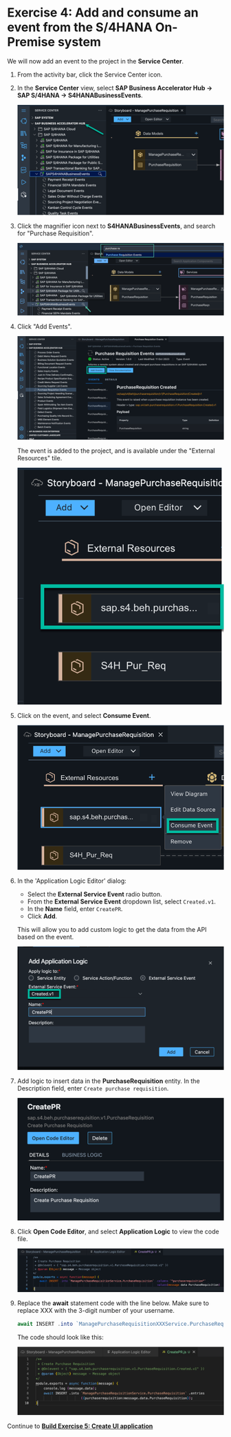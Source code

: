 # Exercise 4: Add and consume an event from the S/4HANA On-Premise system

We will now add an event to the project in the **Service Center**.

1. From the activity bar, click the Service Center icon.
2. In the **Service Center** view, select **SAP Business Accelerator Hub -> SAP S/4HANA -> S4HANABusinessEvents**.

   ![](images/Event_001.png)

2. Click the magnifier icon next to **S4HANABusinessEvents**, and search for "Purchase Requisition".

   ![](images/Event_002.png)

3. Click "Add Events".

   ![](images/Event_009.png)

   The event is added to the project, and is available under the "External Resources" tile.
   
   ![](images/Event_003.png)

5. Click on the event, and select **Consume Event**.
   
   ![](images/Event_004.png)

7. In the 'Application Logic Editor' dialog:<br>
   * Select the **External Service Event** radio button.
   * From the **External Service Event** dropdown list, select `Created.v1`.
   * In the **Name** field, enter `CreatePR`.
   * Click **Add**.
     
   This will allow you to add custom logic to get the data from the API based on the event. 

   ![](images/Event_010.png)

7. Add logic to insert data in the **PurchaseRequisition** entity. In the Description field, enter `Create purchase requisition`.
   
   ![](images/Event_005.png)

8. Click **Open Code Editor**, and select **Application Logic** to view the code file.

   ![](images/Event_008.png)
   
9. Replace the **await** statement code with the line below. Make sure to replace XXX with the 3-digit number of your username.
    
   ```js
   await INSERT .into `ManagePurchaseRequisitionXXXService.PurchaseRequisition` .entries({purchaserequisition:message.data.PurchaseRequisition});
   ```
   
   The code should look like this:
   
   ![](images/EventCode.png)

Continue to **[Build Exercise 5: Create UI application](../../../buildcode/exercises/ex5/README.md)**
